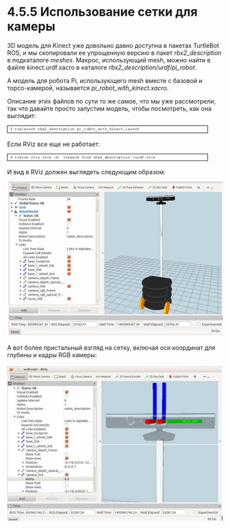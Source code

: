# 4.5.5 Использование сетки для камеры

3D модель для Kinect уже довольно давно доступна в пакетах TurtleBot ROS, и мы скопировали ее упрощенную версию в пакет _rbx2\_description_ в подкаталоге _meshes_. Макрос, использующий mesh, можно найти в файле kinect.urdf.xacro в каталоге _rbx2\_description/urdf/pi\_robot_.

А модель для робота Pi, использующего mesh вместе с базовой и торсо-камерой, называется _pi\_robot\_with\_kinect.xacro_.

Описание этих файлов по сути то же самое, что мы уже рассмотрели, так что давайте просто запустим модель, чтобы посмотреть, как она выглядит:

![](../.gitbook/assets/image%20%28104%29.png)

Если RViz все еще не работает:

![](../.gitbook/assets/image%20%2853%29.jpeg)

И вид в RViz должен выглядеть следующим образом:

![](../.gitbook/assets/image%20%28106%29.png)

А вот более пристальный взгляд на сетку, включая оси координат для глубины и кадры RGB камеры:

![](../.gitbook/assets/image%20%2814%29.png)





